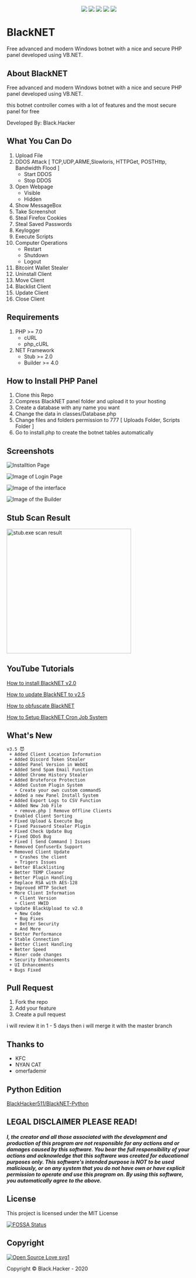 <p align="center">
 <img src="https://b.top4top.io/p_1104t3ole1.png" alt="" />
</p>

<p align="center">
 <a href="#"><img align="center" src="https://img.shields.io/maintenance/no/2020" /></a> 
 <a href="#"><img align="center" src="https://img.shields.io/github/license/BlackHacker511/BlackNET" /></a>
 <a href="#"><img align="center" src="https://img.shields.io/github/v/release/BlackHacker511/BlackNET" /></a>
 <a href="#"><img align="center" src="https://app.fossa.com/api/projects/git%2Bgithub.com%2FBlackHacker511%2FBlackNET.svg?type=shield"/></a>
 <a href="#"><img align="center" src="http://isitmaintained.com/badge/resolution/BlackHacker511/BlackNET.svg" /></a>
</p>

# BlackNET
Free advanced and modern Windows botnet with a nice and secure PHP panel developed using VB.NET.

## About BlackNET
Free advanced and modern Windows botnet with a nice and secure PHP panel developed using VB.NET.

this botnet controller comes with a lot of features and the most secure panel for free

Developed By: Black.Hacker

## What You Can Do
 1. Upload File
 2. DDOS Attack [ TCP,UDP,ARME,Slowloris, HTTPGet, POSTHttp, Bandwidth Flood ]
    + Start DDOS
    + Stop DDOS
 3. Open Webpage
     + Visible
     + Hidden
 4. Show MessageBox
 5. Take Screenshot
 6. Steal Firefox Cookies
 7. Steal Saved Passwords
 8. Keylogger
 9. Execute Scripts
10. Computer Operations
    + Restart
    + Shutdown
    + Logout
11. Bitcoint Wallet Stealer
12. Uninstall Client
13. Move Client
14. Blacklist Client
15. Update Client
16. Close Client
 
## Requirements
1. PHP >=  7.0
    + cURL
    + php_cURL
2. NET Framework
    + Stub >= 2.0
    + Builder >= 4.0

## How to Install PHP Panel
1. Clone this Repo
2. Compress BlackNET panel folder and upload it to your hosting
3. Create a database with any name you want
4. Change the data in classes/Database.php
5. Change files and folders permission to 777 [ Uploads Folder, Scripts Folder ]
6. Go to install.php to create the botnet tables automatically

## Screenshots
![Installtion Page](https://i.gyazo.com/e833393d7e3cf126347a9633a8fa5cd0.png)

![Image of Login Page](https://b.top4top.io/p_1482shh7l1.png)

![Image of the interface](https://j.top4top.io/p_1596pvgt71.png)

![Image of the Builder](https://i.gyazo.com/b65371110336ebbb2faa42ff5f68f95e.png)

## Stub Scan Result

<img src="https://j.top4top.io/p_1596ty0571.png" alt="stub.exe scan result" width="340" hieght="775" />

## YouTube Tutorials
[How to install BlackNET v2.0](https://www.youtube.com/watch?v=ReKOuh6fFcQ)

[How to update BlackNET to v2.5](https://youtu.be/07XioeJvPZk)

[How to obfuscate BlackNET](https://www.youtube.com/watch?v=hzC8_UYGor0)

[How to Setup BlackNET Cron Job System](https://www.youtube.com/watch?v=rHCYGRA1h54)

## What's New

````
v3.5 😈
 + Added Client Location Information
 + Added Discord Token Stealer
 + Added Panel Version in WebUI
 + Added Send Spam Email Function
 + Added Chrome History Stealer
 + Added Bruteforce Protection
 + Added Custom Plugin System
   + Create your own custom commandS
 + Added a new Panel Install System
 + Added Export Logs to CSV Function
 + Added New Job File
   + remove.php | Remove Offline Clients
 + Enabled Client Sorting
 + Fixed Upload & Execute Bug
 + Fixed Password Stealer Plugin
 + Fixed Check Update Bug
 + Fixed DDoS Bug
 + Fixed [ Send Command ] Issues
 + Removed ConfuserEx Support
 + Removed Client Update
   + Crashes the client
   + Trigers Issues
 + Better Blacklisting
 + Better TEMP Cleaner
 + Better Plugin Handling
 + Replace RSA with AES-128
 + Improved HTTP Socket
 + More Client Information
   + Client Version
   + Client HWID
 + Update BlackUpload to v2.0
   + New Code
   + Bug Fixes
   + Better Security
   + And More
 + Better Performance
 + Stable Connection
 + Better Client Handling
 + Better Speed
 + Miner code changes
 + Security Enhancements
 + UI Enhancements
 + Bugs Fixed
````

## Pull Request
1. Fork the repo
2. Add your feature
3. Create a pull request

i will review it in 1 - 5 days then i will merge it with the master branch

## Thanks to
- KFC
- NYAN CAT
- omerfademir

## Python Edition
[BlackHacker511/BlackNET-Python](http://github.com/BlackHacker511/BlackNET-Python)

## LEGAL DISCLAIMER PLEASE READ!
##### I, the creator and all those associated with the development and production of this program are not responsible for any actions and or damages caused by this software. You bear the full responsibility of your actions and acknowledge that this software was created for educational purposes only. This software's intended purpose is NOT to be used maliciously, or on any system that you do not have own or have explicit permission to operate and use this program on. By using this software, you automatically agree to the above.

## License
This project is licensed under the MIT License

[![FOSSA Status](https://app.fossa.io/api/projects/git%2Bgithub.com%2FBlackHacker511%2FBlackNET.svg?type=large)](https://app.fossa.io/projects/git%2Bgithub.com%2FBlackHacker511%2FBlackNET?ref=badge_large)

## Copyright
[![Open Source Love svg1](https://badges.frapsoft.com/os/v1/open-source.png?v=103)](https://github.com/ellerbrock/open-source-badges/) 

Copyright © Black.Hacker - 2020
